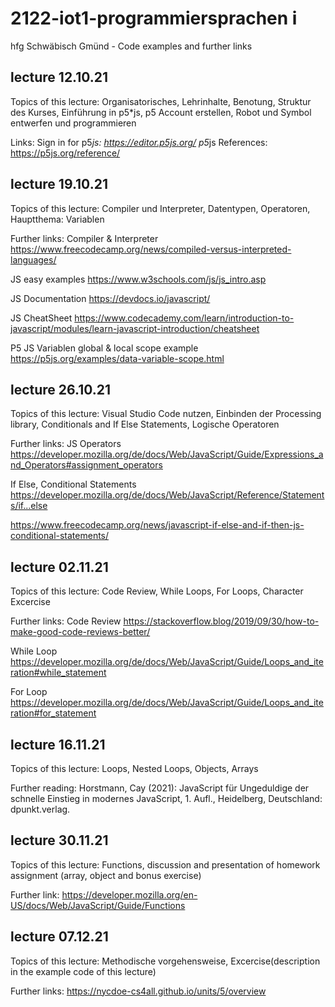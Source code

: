 # 2122-iot1-programmiersprachen i
hfg Schwäbisch Gmünd - Code examples and further links

## lecture 12.10.21
Topics of this lecture:
Organisatorisches, Lehrinhalte, Benotung, Struktur des Kurses, Einführung in p5*js, p5 Account erstellen, Robot und Symbol entwerfen und programmieren

Links:
Sign in for p5*js: https://editor.p5js.org/
p5*js References: https://p5js.org/reference/

## lecture 19.10.21
Topics of this lecture:
Compiler und Interpreter, Datentypen, Operatoren, Hauptthema: Variablen

Further links:
Compiler & Interpreter
https://www.freecodecamp.org/news/compiled-versus-interpreted-languages/

JS easy examples
https://www.w3schools.com/js/js_intro.asp

JS Documentation
https://devdocs.io/javascript/

JS CheatSheet
https://www.codecademy.com/learn/introduction-to-javascript/modules/learn-javascript-introduction/cheatsheet

P5 JS Variablen global & local scope example
https://p5js.org/examples/data-variable-scope.html


## lecture 26.10.21
Topics of this lecture:
Visual Studio Code nutzen, Einbinden der Processing library, Conditionals and If Else Statements, Logische Operatoren

Further links:
JS Operators
https://developer.mozilla.org/de/docs/Web/JavaScript/Guide/Expressions_and_Operators#assignment_operators

If Else, Conditional Statements
https://developer.mozilla.org/de/docs/Web/JavaScript/Reference/Statements/if...else

https://www.freecodecamp.org/news/javascript-if-else-and-if-then-js-conditional-statements/


## lecture 02.11.21
Topics of this lecture: Code Review, While Loops, For Loops, Character Excercise

Further links:
Code Review
https://stackoverflow.blog/2019/09/30/how-to-make-good-code-reviews-better/

While Loop
https://developer.mozilla.org/de/docs/Web/JavaScript/Guide/Loops_and_iteration#while_statement

For Loop
https://developer.mozilla.org/de/docs/Web/JavaScript/Guide/Loops_and_iteration#for_statement

## lecture 16.11.21
Topics of this lecture: Loops, Nested Loops, Objects, Arrays

Further reading:
Horstmann, Cay (2021): JavaScript für Ungeduldige der schnelle Einstieg in modernes JavaScript, 1. Aufl., Heidelberg, Deutschland: dpunkt.verlag.

## lecture 30.11.21
Topics of this lecture: Functions, discussion and presentation of homework assignment (array, object and bonus exercise)  

Further link:
https://developer.mozilla.org/en-US/docs/Web/JavaScript/Guide/Functions

## lecture 07.12.21
Topics of this lecture: Methodische vorgehensweise, Excercise(description in the example code of this lecture) 

Further links:
https://nycdoe-cs4all.github.io/units/5/overview




